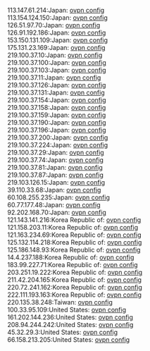 113.147.61.214:Japan: [ovpn config](vpn/113_147_61_214.ovpn)  
113.154.124.150:Japan: [ovpn config](vpn/113_154_124_150.ovpn)  
126.51.97.70:Japan: [ovpn config](vpn/126_51_97_70.ovpn)  
126.91.192.186:Japan: [ovpn config](vpn/126_91_192_186.ovpn)  
153.150.131.109:Japan: [ovpn config](vpn/153_150_131_109.ovpn)  
175.131.23.169:Japan: [ovpn config](vpn/175_131_23_169.ovpn)  
219.100.37.10:Japan: [ovpn config](vpn/219_100_37_10.ovpn)  
219.100.37.100:Japan: [ovpn config](vpn/219_100_37_100.ovpn)  
219.100.37.103:Japan: [ovpn config](vpn/219_100_37_103.ovpn)  
219.100.37.11:Japan: [ovpn config](vpn/219_100_37_11.ovpn)  
219.100.37.126:Japan: [ovpn config](vpn/219_100_37_126.ovpn)  
219.100.37.131:Japan: [ovpn config](vpn/219_100_37_131.ovpn)  
219.100.37.154:Japan: [ovpn config](vpn/219_100_37_154.ovpn)  
219.100.37.158:Japan: [ovpn config](vpn/219_100_37_158.ovpn)  
219.100.37.159:Japan: [ovpn config](vpn/219_100_37_159.ovpn)  
219.100.37.190:Japan: [ovpn config](vpn/219_100_37_190.ovpn)  
219.100.37.196:Japan: [ovpn config](vpn/219_100_37_196.ovpn)  
219.100.37.200:Japan: [ovpn config](vpn/219_100_37_200.ovpn)  
219.100.37.224:Japan: [ovpn config](vpn/219_100_37_224.ovpn)  
219.100.37.29:Japan: [ovpn config](vpn/219_100_37_29.ovpn)  
219.100.37.74:Japan: [ovpn config](vpn/219_100_37_74.ovpn)  
219.100.37.81:Japan: [ovpn config](vpn/219_100_37_81.ovpn)  
219.100.37.87:Japan: [ovpn config](vpn/219_100_37_87.ovpn)  
219.103.126.15:Japan: [ovpn config](vpn/219_103_126_15.ovpn)  
39.110.33.68:Japan: [ovpn config](vpn/39_110_33_68.ovpn)  
60.108.255.235:Japan: [ovpn config](vpn/60_108_255_235.ovpn)  
60.77.177.48:Japan: [ovpn config](vpn/60_77_177_48.ovpn)  
92.202.168.70:Japan: [ovpn config](vpn/92_202_168_70.ovpn)  
121.143.141.216:Korea Republic of: [ovpn config](vpn/121_143_141_216.ovpn)  
121.158.203.11:Korea Republic of: [ovpn config](vpn/121_158_203_11.ovpn)  
121.163.234.69:Korea Republic of: [ovpn config](vpn/121_163_234_69.ovpn)  
125.132.114.218:Korea Republic of: [ovpn config](vpn/125_132_114_218.ovpn)  
125.186.148.93:Korea Republic of: [ovpn config](vpn/125_186_148_93.ovpn)  
14.4.237.188:Korea Republic of: [ovpn config](vpn/14_4_237_188.ovpn)  
183.99.227.71:Korea Republic of: [ovpn config](vpn/183_99_227_71.ovpn)  
203.251.19.222:Korea Republic of: [ovpn config](vpn/203_251_19_222.ovpn)  
211.42.204.165:Korea Republic of: [ovpn config](vpn/211_42_204_165.ovpn)  
220.72.241.162:Korea Republic of: [ovpn config](vpn/220_72_241_162.ovpn)  
222.111.193.163:Korea Republic of: [ovpn config](vpn/222_111_193_163.ovpn)  
220.135.38.248:Taiwan: [ovpn config](vpn/220_135_38_248.ovpn)  
100.33.95.109:United States: [ovpn config](vpn/100_33_95_109.ovpn)  
161.202.144.236:United States: [ovpn config](vpn/161_202_144_236.ovpn)  
208.94.244.242:United States: [ovpn config](vpn/208_94_244_242.ovpn)  
45.32.29.3:United States: [ovpn config](vpn/45_32_29_3.ovpn)  
66.158.213.205:United States: [ovpn config](vpn/66_158_213_205.ovpn)  
